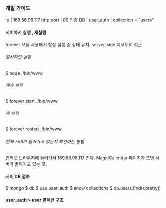 ### 개발 가이드

ip          | 169.56.98.117
http port   | 80
인증 DB      | user_auth | collection = "users"

#### 서버에서 실행 , 재실행
forever 모듈 사용해서 항상 실행 중 상태 유지.
server-side 디렉토리 접근

###### 일시적인 실행
$ node ./bin/www

###### 계속 실행
$ forever start ./bin/www

###### 재 실행
$ forever restart ./bin/www

###### 현재 서버가 돌아가고 있는지 확인하는 방법
인터넷 브라우저에 들어가서 169.56.98.117 친다.
MagicCalendar 페이지가 뜨면 서버가 돌아가고 있는 것.

#### 서버 DB 접속
$ mongo
$ db
$ use user_auth
$ show collections
$ db.users.find().pretty()

#### user_auth > user 콜렉션 구조
